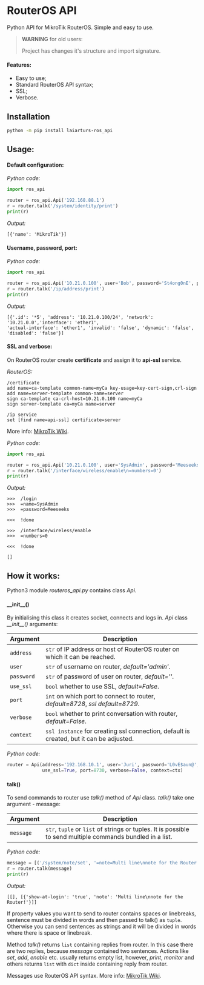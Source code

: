 # RouterOS API

Python API for MikroTik RouterOS. Simple and easy to use.

> **WARNING** for old users: 
> 
> Project has changes it's structure and import signature.

#### Features:
* Easy to use;
* Standard RouterOS API syntax;
* SSL;
* Verbose.

## Installation

```sh
python -m pip install laiarturs-ros_api
```

## Usage:

#### Default configuration:

*Python code:*
```python
import ros_api

router = ros_api.Api('192.168.88.1')
r = router.talk('/system/identity/print')
print(r)
```

*Output:*
```
[{'name': 'MikroTik'}]
```

#### Username, password, port:

*Python code:*
```python
import ros_api

router = ros_api.Api('10.21.0.100', user='Bob', password='St4ong0nE', port=15811)
r = router.talk('/ip/address/print')
print(r)
```

*Output:*
```
[{'.id': '*5', 'address': '10.21.0.100/24', 'network': '10.21.0.0','interface': 'ether1',
'actual-interface': 'ether1', 'invalid': 'false', 'dynamic': 'false', 'disabled': 'false'}]

```

#### SSL and verbose:

On RouterOS router create **certificate** and assign it to **api-ssl** service.

*RouterOS:*
```
/certificate
add name=ca-template common-name=myCa key-usage=key-cert-sign,crl-sign
add name=server-template common-name=server                           
sign ca-template ca-crl-host=10.21.0.100 name=myCa                         
sign server-template ca=myCa name=server

/ip service
set [find name=api-ssl] certificate=server
```
More info: [MikroTik Wiki](https://wiki.mikrotik.com/wiki/Manual:Create_Certificates).

*Python code:*
```python
import ros_api

router = ros_api.Api('10.21.0.100', user='SysAdmin', password='Meeseeks', verbose=True, use_ssl=True)
r = router.talk('/interface/wireless/enable\n=numbers=0')
print(r)
```

*Output:*
```
>>>  /login
>>>  =name=SysAdmin
>>>  =password=Meeseeks

<<<  !done

>>>  /interface/wireless/enable
>>>  =numbers=0

<<<  !done

[]
```

## How it works:
Python3 module *routeros_api.py* contains class *Api*. 
#### \_\_init__()
By initialising this class it creates socket, connects and logs in.
*Api* class *\_\_init__()* arguments:

Argument  | Description
----------|------------
`address` | `str` of IP address or host of RouterOS router on which it can be reached.
`user`    | `str` of username on router, *default='admin'*.
`password`| `str` of password of user on router, *default=''*.
`use_ssl` | `bool` whether to use SSL, *default=False*.
`port`    | `int` on which port to connect to router, *default=8728*, *ssl default=8729*.
`verbose` | `bool` whether to print conversation with router, *default=False*.
`context` | `ssl instance` for creating ssl connection, default is created, but it can be adjusted.

*Python code:*
```python
router = Api(address='192.168.10.1', user='Juri', password='L0vE$aun@', 
             use_ssl=True, port=8730, verbose=False, context=ctx)
```

#### talk()

To send commands to router use *talk()* method of *Api* class. *talk()* take one argument - message:

Argument  | Description
----------|------------
`message` | `str`, `tuple` or `list` of strings or tuples. It is possible to send multiple commands bundled in a list.

*Python code:*
```python
message = [('/system/note/set', '=note=Multi line\nnote for the Router!'), '/system/note/print']
r = router.talk(message)
print(r)
```
*Output:*
```
[[], [{'show-at-login': 'true', 'note': 'Multi line\nnote for the Router!'}]]
```

If property values you want to send to router contains spaces or linebreaks, sentence must be divided in words and then
passed to talk() as `tuple`. Otherwise you can send sentences as strings and it will be divided in words where there is 
space or linebreak.

Method *talk()* returns `list` containing replies from router. In this case there are two replies, because *message* 
contained two sentences. Actions like *set*, *add*, *enable* etc. usually returns empty list, however, *print*, *monitor*
and others returns `list` with `dict` inside containing reply from router.

Messages use RouterOS API syntax. More info: [MikroTik Wiki](https://wiki.mikrotik.com/wiki/Manual:API).
